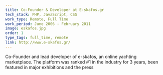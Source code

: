 ```yaml
---
title: Co-Founder & Developer at E-skafos.gr
tech_stack: PHP, JavaScript, CSS
work_type: Remote, Full Time
work_period: June 2006 - February 2011
image: eskafos.jpg
order: 1
type_tags: full_time, remote
link: http://www.e-skafos.gr/
---
```


Co-Founder and lead developer of e-skafos, an online yachting marketplace. The platform was ranked #1 in the industry for 3 years, been featured in major exhibitions and the press
